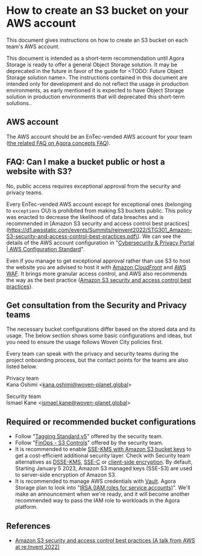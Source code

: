 # How to create an S3 bucket on your AWS account

This document gives instructions on how to create an S3 bucket on each team's AWS account.

This document is intended as a short-term recommendation until Agora Storage is ready to offer a general Object Storage solution.
It may be deprecated in the future in favor of the guide for <TODO: Future Object Storage solution name\>.
The instructions contained in this document are intended only for development and do not reflect the usage in production environments, as early mentioned it is expected to have Object Storage solution in production environments that will deprecated this short-term solutions..

## AWS account

The AWS account should be an EnTec-vended AWS account for your team ([the related FAQ on Agora concepts FAQ](https://docs.google.com/document/d/1A41P7TnmWUpT6FHdWekNFkkxWfwb-dHcV1q8UqBFmqA/edit#heading=h.ru48zlpxub3i)).

## FAQ: Can I make a bucket public or host a website with S3?

No, public access requires exceptional approval from the security and privacy teams.

Every EnTec-vended AWS account except for exceptional ones (belonging to `exceptions` OU) is prohibited from making S3 buckets public.
This policy was enacted to decrease the likelihood of data breaches and is recommended in [Amazon S3 security and access control best practices](https://d1.awsstatic.com/events/Summits/reinvent2022/STG301_Amazon-S3-security-and-access-control-best-practices.pdf\).
We can see the details of the AWS account configuration in "[Cybersecurity & Privacy Portal | AWS Configuration Standard](https://security.woven-planet.tech/standards/cloud-and-kubernetes/aws-security-standard/)".

Even if you manage to get exceptional approval rather than use S3 to host the website you are advised to host it with [Amazon CloudFront](https://aws.amazon.com/cloudfront/) and [AWS WAF](https://docs.aws.amazon.com/waf/index.html).
It brings more granular access control, and AWS also recommends the way as the best practice ([Amazon S3 security and access control best practices](https://d1.awsstatic.com/events/Summits/reinvent2022/STG301_Amazon-S3-security-and-access-control-best-practices.pdf)).

## Get consultation from the Security and Privacy teams

The necessary bucket configurations differ based on the stored data and its usage.
The below section shows some basic configurations and ideas, 
but you need to ensure the usage follows Woven City policies first.

Every team can speak with the privacy and security teams during the project onboarding process,
but the contact points for the teams are also listed below.

Privacy team<br/>
Kana Oshimi <kana.oshimi@woven-planet.global\>

Security team<br/>
Ismael Kane <ismael.kane@woven-planet.global\>

## Required or recommended bucket configurations

- Follow "[Tagging Standard v5](https://security.woven-planet.tech/standards/common/tagging-standard/)" offered by the security team.
- Follow "[FinOps - S3 Controls](https://security.woven-planet.tech/guides/corpsec/prodsec/aws/guides/fin-ops-s3/)" offered by the security team.
- It is recommended to enable [SSE-KMS with Amazon S3 bucket keys](https://docs.aws.amazon.com/AmazonS3/latest/userguide/bucket-key.html) to get a cost-efficient additional security layer. Check with Security team alternatives as [DSSE-KMS](https://docs.aws.amazon.com/AmazonS3/latest/userguide/UsingDSSEncryption.html), [SSE-C](https://docs.aws.amazon.com/AmazonS3/latest/userguide/ServerSideEncryptionCustomerKeys.html) or [client-side encryption](https://docs.aws.amazon.com/AmazonS3/latest/userguide/UsingClientSideEncryption.html). By default, Starting January 5 2023, Amazon S3 managed keys (SSE-S3) are used to server-side encryption of Amazon S3.
- It is recommended to manage AWS credentials with [Vault](https://developer.woven-city.toyota/docs/default/Component/vault-tutorial/en/00_index/). Agora Storage plan to look into "[IRSA (IAM roles for service accounts)](https://docs.aws.amazon.com/eks/latest/userguide/iam-roles-for-service-accounts.html)". We'll make an announcement when we're ready, and it will become another recommended way to pass the IAM role to workloads in the Agora platform. 

## References

- [Amazon S3 security and access control best practices (A talk from AWS at re:Invent 2022)](https://d1.awsstatic.com/events/Summits/reinvent2022/STG301_Amazon-S3-security-and-access-control-best-practices.pdf)
